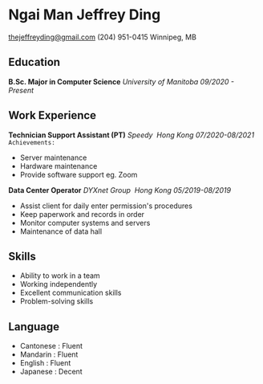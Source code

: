 ﻿
# Ngai Man Jeffrey Ding

thejeffreyding@gmail.com
(204) 951-0415
Winnipeg, MB


## Education

**B.Sc. Major in Computer Science**
_University of Manitoba_
_09/2020 - Present_

## Work Experience
**Technician Support Assistant (PT)**
_Speedy_ &nbsp;_Hong Kong_
_07/2020-08/2021_
`Achievements:`
* Server maintenance
* Hardware maintenance
* Provide software support eg. Zoom

**Data Center Operator**
_DYXnet Group_ &nbsp;_Hong Kong_
_05/2019-08/2019_
* Assist client for daily enter permission's procedures
* Keep paperwork and records in order
* Monitor computer systems and servers
* Maintenance of data hall

## Skills
* Ability to work in a team
* Working independently
* Excellent communication skills
* Problem-solving skills

##  Language
* Cantonese : Fluent
* Mandarin : Fluent
* English : Fluent
* Japanese : Decent


